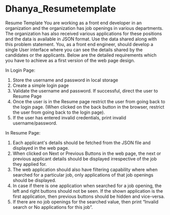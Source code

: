 # Dhanya_Resumetemplate
 
Resume Template
You are working as a front end developer in an organization and the organization has job
openings in various departments. The organization has also received various applications for
these positions and the data is available in JSON format. Use the data shared along with this
problem statement. You, as a front end engineer, should develop a single User interface where
you can see the details shared by the candidates or the applicants. Below are the detailed
requirements which you have to achieve as a first version of the web page design.

In Login Page:
1. Store the username and password in local storage
2. Create a simple login page
3. Validate the username and password. If successful, direct the user to Resume Page
4. Once the user is in the Resume page restrict the user from going back to the login page.
(When clicked on the back button in the browser, restrict the user from going back to the
login page).
5. If the user has entered invalid credentials, print invalid username/password.


In Resume Page:
1. Each applicant's details should be fetched from the JSON file and displayed in the web
page.
2. When clicked on Next or Previous Buttons in the web page, the next or previous
applicant details should be displayed irrespective of the job they applied for.
3. The web application should also have filtering capability where when searched for a
particular job, only applications of that job openings should be displayed.
4. In case if there is one application when searched for a job opening, the left and right
buttons should not be seen. If the shown application is the first application, then previous
buttons should be hidden and vice-versa.
5. If there are no job openings for the searched value, then print “Invalid search or No
applications for this job”.
